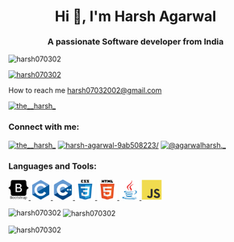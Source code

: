 <h1 align="center">Hi 👋, I'm Harsh Agarwal</h1>
<h3 align="center">A passionate Software developer from India</h3>

<p align="left"> <img src="https://komarev.com/ghpvc/?username=harsh070302&label=Profile%20views&color=0e75b6&style=flat" alt="harsh070302" /> </p>

<p align="left"> <a href="https://github.com/ryo-ma/github-profile-trophy"><img src="https://github-profile-trophy.vercel.app/?username=harsh070302" alt="harsh070302" /></a> </p>
<p>How to reach me <a href="mailto:harsh07032002@gmail.com">harsh07032002@gmail.com</a></p>

<p align="left"> <a href="https://twitter.com/the__harsh_" target="blank"><img src="https://img.shields.io/twitter/follow/the__harsh_?logo=twitter&style=for-the-badge" alt="the__harsh_" /></a> </p>

<h3 align="left">Connect with me:</h3>
<p align="left">
<a href="https://twitter.com/the__harsh_" target="blank"><img align="center" src="https://raw.githubusercontent.com/rahuldkjain/github-profile-readme-generator/master/src/images/icons/Social/twitter.svg" alt="the__harsh_" height="30" width="40" /></a>
<a href="https://linkedin.com/in/harsh-agarwal-9ab508223/" target="blank"><img align="center" src="https://raw.githubusercontent.com/rahuldkjain/github-profile-readme-generator/master/src/images/icons/Social/linked-in-alt.svg" alt="harsh-agarwal-9ab508223/" height="30" width="40" /></a>
<a href="https://instagram.com/agarwalharsh._" target="blank"><img align="center" src="https://raw.githubusercontent.com/rahuldkjain/github-profile-readme-generator/master/src/images/icons/Social/instagram.svg" alt="@agarwalharsh._" height="30" width="40" /></a>
</p>

<h3 align="left">Languages and Tools:</h3>
<p align="left"> <a href="https://getbootstrap.com" target="_blank" rel="noreferrer"> <img src="https://raw.githubusercontent.com/devicons/devicon/master/icons/bootstrap/bootstrap-plain-wordmark.svg" alt="bootstrap" width="40" height="40"/> </a> <a href="https://www.cprogramming.com/" target="_blank" rel="noreferrer"> <img src="https://raw.githubusercontent.com/devicons/devicon/master/icons/c/c-original.svg" alt="c" width="40" height="40"/> </a> <a href="https://www.w3schools.com/cpp/" target="_blank" rel="noreferrer"> <img src="https://raw.githubusercontent.com/devicons/devicon/master/icons/cplusplus/cplusplus-original.svg" alt="cplusplus" width="40" height="40"/> </a> <a href="https://www.w3schools.com/css/" target="_blank" rel="noreferrer"> <img src="https://raw.githubusercontent.com/devicons/devicon/master/icons/css3/css3-original-wordmark.svg" alt="css3" width="40" height="40"/> </a> <a href="https://www.w3.org/html/" target="_blank" rel="noreferrer"> <img src="https://raw.githubusercontent.com/devicons/devicon/master/icons/html5/html5-original-wordmark.svg" alt="html5" width="40" height="40"/> </a> <a href="https://www.java.com" target="_blank" rel="noreferrer"> <img src="https://raw.githubusercontent.com/devicons/devicon/master/icons/java/java-original.svg" alt="java" width="40" height="40"/> </a> <a href="https://developer.mozilla.org/en-US/docs/Web/JavaScript" target="_blank" rel="noreferrer"> <img src="https://raw.githubusercontent.com/devicons/devicon/master/icons/javascript/javascript-original.svg" alt="javascript" width="40" height="40"/> </a> </p>

<p><img align="left" src="https://github-readme-stats.vercel.app/api/top-langs?username=harsh070302&show_icons=true&locale=en&layout=compact" alt="harsh070302" /></p>

<p>&nbsp;<img align="center" src="https://github-readme-stats.vercel.app/api?username=harsh070302&show_icons=true&locale=en" alt="harsh070302" /></p>

<p><img align="center" src="https://github-readme-streak-stats.herokuapp.com/?user=harsh070302&" alt="harsh070302" /></p>
